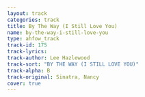 ```yaml
---
layout: track
categories: track
title: By The Way (I Still Love You)
name: by-the-way-i-still-love-you
type: ahfow_track
track-id: 175
track-lyrics: 
track-author: Lee Hazlewood
track-sort: "BY THE WAY (I STILL LOVE YOU)"
track-alpha: B
track-original: Sinatra, Nancy
cover: true
---
```

